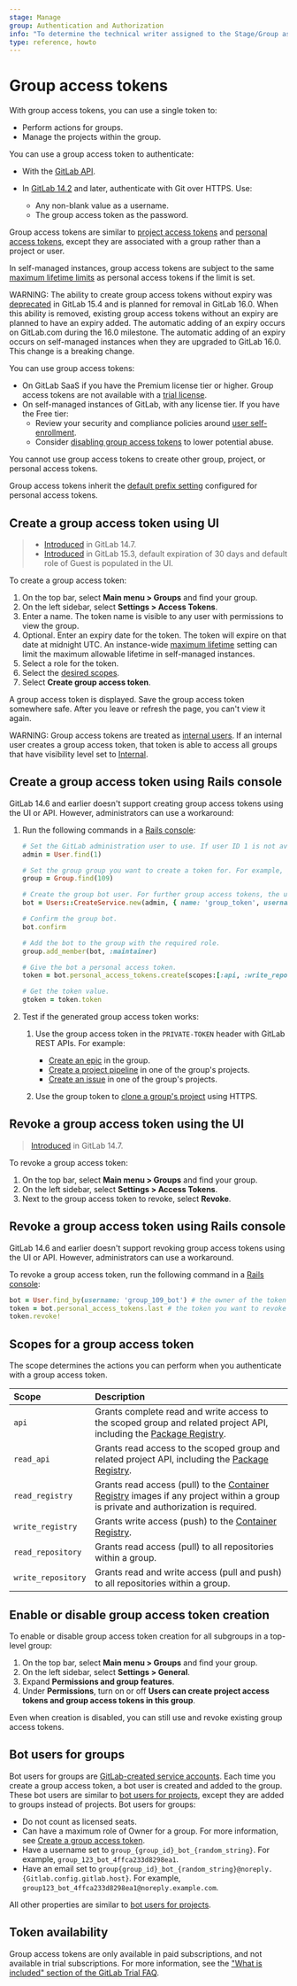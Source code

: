 ```yaml
---
stage: Manage
group: Authentication and Authorization
info: "To determine the technical writer assigned to the Stage/Group associated with this page, see https://about.gitlab.com/handbook/product/ux/technical-writing/#assignments"
type: reference, howto
---
```


# Group access tokens

With group access tokens, you can use a single token to:

- Perform actions for groups.
- Manage the projects within the group.

You can use a group access token to authenticate:

- With the [GitLab API](../../../api/rest/index.md#personalprojectgroup-access-tokens).
- In [GitLab 14.2](https://gitlab.com/gitlab-org/gitlab/-/issues/330718) and later, authenticate with Git over HTTPS.
  Use:

  - Any non-blank value as a username.
  - The group access token as the password.

Group access tokens are similar to [project access tokens](../../project/settings/project_access_tokens.md)
and [personal access tokens](../../profile/personal_access_tokens.md), except they are
associated with a group rather than a project or user.

In self-managed instances, group access tokens are subject to the same [maximum lifetime limits](../../admin_area/settings/account_and_limit_settings.md#limit-the-lifetime-of-access-tokens) as personal access tokens if the limit is set.

WARNING:
The ability to create group access tokens without expiry was
[deprecated](https://gitlab.com/gitlab-org/gitlab/-/issues/369122) in GitLab 15.4 and is planned for removal in GitLab
16.0. When this ability is removed, existing group access tokens without an expiry are planned to have an expiry added.
The automatic adding of an expiry occurs on GitLab.com during the 16.0 milestone. The automatic adding of an expiry
occurs on self-managed instances when they are upgraded to GitLab 16.0. This change is a breaking change.

You can use group access tokens:

- On GitLab SaaS if you have the Premium license tier or higher. Group access tokens are not available with a [trial license](https://about.gitlab.com/free-trial/).
- On self-managed instances of GitLab, with any license tier. If you have the Free tier:
  - Review your security and compliance policies around
    [user self-enrollment](../../admin_area/settings/sign_up_restrictions.md#disable-new-sign-ups).
  - Consider [disabling group access tokens](#enable-or-disable-group-access-token-creation) to
    lower potential abuse.

You cannot use group access tokens to create other group, project, or personal access tokens.

Group access tokens inherit the [default prefix setting](../../admin_area/settings/account_and_limit_settings.md#personal-access-token-prefix)
configured for personal access tokens.

## Create a group access token using UI

> - [Introduced](https://gitlab.com/gitlab-org/gitlab/-/issues/214045) in GitLab 14.7.
> - [Introduced](https://gitlab.com/gitlab-org/gitlab/-/issues/348660) in GitLab 15.3, default expiration of 30 days and default role of Guest is populated in the UI.

To create a group access token:

1. On the top bar, select **Main menu > Groups** and find your group.
1. On the left sidebar, select **Settings > Access Tokens**.
1. Enter a name. The token name is visible to any user with permissions to view the group.
1. Optional. Enter an expiry date for the token. The token will expire on that date at midnight UTC. An instance-wide [maximum lifetime](../../admin_area/settings/account_and_limit_settings.md#limit-the-lifetime-of-access-tokens) setting can limit the maximum allowable lifetime in self-managed instances.
1. Select a role for the token.
1. Select the [desired scopes](#scopes-for-a-group-access-token).
1. Select  **Create group access token**.

A group access token is displayed. Save the group access token somewhere safe. After you leave or refresh the page, you can't view it again.

WARNING:
Group access tokens are treated as [internal users](../../../development/internal_users.md).
If an internal user creates a group access token, that token is able to access all
groups that have visibility level set to [Internal](../../public_access.md).

## Create a group access token using Rails console

GitLab 14.6 and earlier doesn't support creating group access tokens using the UI
or API. However, administrators can use a workaround:

1. Run the following commands in a [Rails console](../../../administration/operations/rails_console.md):

   ```ruby
   # Set the GitLab administration user to use. If user ID 1 is not available or is not an administrator, use 'admin = User.admins.first' instead to select an administrator.
   admin = User.find(1)

   # Set the group group you want to create a token for. For example, group with ID 109.
   group = Group.find(109)

   # Create the group bot user. For further group access tokens, the username should be group_#{group.id}_bot#{bot_count}. For example, group_109_bot2 and email address group_109_bot_{random_string}@example.com.
   bot = Users::CreateService.new(admin, { name: 'group_token', username: "group_#{group.id}_bot", email: "group_#{group.id}_bot_4ffca233d8298ea1@example.com", user_type: :project_bot }).execute

   # Confirm the group bot.
   bot.confirm

   # Add the bot to the group with the required role.
   group.add_member(bot, :maintainer)

   # Give the bot a personal access token.
   token = bot.personal_access_tokens.create(scopes:[:api, :write_repository], name: 'group_token')

   # Get the token value.
   gtoken = token.token
   ```

1. Test if the generated group access token works:

   1. Use the group access token in the `PRIVATE-TOKEN` header with GitLab REST APIs. For example:

      - [Create an epic](../../../api/epics.md#new-epic) in the group.
      - [Create a project pipeline](../../../api/pipelines.md#create-a-new-pipeline) in one of the group's projects.
      - [Create an issue](../../../api/issues.md#new-issue) in one of the group's projects.

   1. Use the group token to [clone a group's project](../../../gitlab-basics/start-using-git.md#clone-with-https)
      using HTTPS.

## Revoke a group access token using the UI

> [Introduced](https://gitlab.com/gitlab-org/gitlab/-/issues/214045) in GitLab 14.7.

To revoke a group access token:

1. On the top bar, select **Main menu > Groups** and find your group.
1. On the left sidebar, select **Settings > Access Tokens**.
1. Next to the group access token to revoke, select **Revoke**.

## Revoke a group access token using Rails console

GitLab 14.6 and earlier doesn't support revoking group access tokens using the UI
or API. However, administrators can use a workaround.

To revoke a group access token, run the following command in a [Rails console](../../../administration/operations/rails_console.md):

```ruby
bot = User.find_by(username: 'group_109_bot') # the owner of the token you want to revoke
token = bot.personal_access_tokens.last # the token you want to revoke
token.revoke!
```

## Scopes for a group access token

The scope determines the actions you can perform when you authenticate with a group access token.

| Scope              | Description                                                                                                                                                                      |
|:-------------------|:---------------------------------------------------------------------------------------------------------------------------------------------------------------------------------|
| `api`              | Grants complete read and write access to the scoped group and related project API, including the [Package Registry](../../packages/package_registry/index.md).                   |
| `read_api`         | Grants read access to the scoped group and related project API, including the [Package Registry](../../packages/package_registry/index.md).                                      |
| `read_registry`    | Grants read access (pull) to the [Container Registry](../../packages/container_registry/index.md) images if any project within a group is private and authorization is required. |
| `write_registry`   | Grants write access (push) to the [Container Registry](../../packages/container_registry/index.md).                                                                              |
| `read_repository`  | Grants read access (pull) to all repositories within a group.                                                                                                                    |
| `write_repository` | Grants read and write access (pull and push) to all repositories within a group.                                                                                                 |

## Enable or disable group access token creation

To enable or disable group access token creation for all subgroups in a top-level group:

1. On the top bar, select **Main menu > Groups** and find your group.
1. On the left sidebar, select **Settings > General**.
1. Expand **Permissions and group features**.
1. Under **Permissions**, turn on or off **Users can create project access tokens and group access tokens in this group**.

Even when creation is disabled, you can still use and revoke existing group access tokens.

## Bot users for groups

Bot users for groups are [GitLab-created service accounts](../../../subscriptions/self_managed/index.md#billable-users).
Each time you create a group access token, a bot user is created and added to the group.
These bot users are similar to
[bot users for projects](../../project/settings/project_access_tokens.md#bot-users-for-projects), except they are added
to groups instead of projects. Bot users for groups:

- Do not count as licensed seats.
- Can have a maximum role of Owner for a group. For more information, see
  [Create a group access token](../../../api/group_access_tokens.md#create-a-group-access-token).
- Have a username set to `group_{group_id}_bot_{random_string}`. For example, `group_123_bot_4ffca233d8298ea1`.  
- Have an email set to `group{group_id}_bot_{random_string}@noreply.{Gitlab.config.gitlab.host}`. For example, `group123_bot_4ffca233d8298ea1@noreply.example.com`.

All other properties are similar to [bot users for projects](../../project/settings/project_access_tokens.md#bot-users-for-projects).

## Token availability

Group access tokens are only available in paid subscriptions, and not available in trial subscriptions. For more information, see the ["What is included" section of the GitLab Trial FAQ](https://about.gitlab.com/free-trial/#what-is-included-in-my-free-trial-what-is-excluded).
